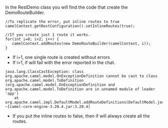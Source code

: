 In the RestDemo class you will find the code that create the DemoRouteBuilder.

````
//To replicate the error, put inline routes to true
camelContext.getRestConfiguration().setInlineRoutes(true);

//If you create just 1 route it works.
for(int i=0; i<2; i++) {
   camelContext.addRoutes(new DemoRouteBuilder(camelContext, i));
}
````

- If i=1, one single route is created without errors
- If i>1, if will fail with the error reported in the chat.
```
java.lang.ClassCastException: class org.apache.camel.model.OnExceptionDefinition cannot be cast to class org.apache.camel.model.ToDefinition (org.apache.camel.model.OnExceptionDefinition and org.apache.camel.model.ToDefinition are in unnamed module of loader 'app')
	at org.apache.camel.impl.DefaultModel.addRouteDefinitions(DefaultModel.java:224) ~[camel-core-engine-3.20.4.jar:3.20.4]
```
- If you put the inline routes to false, then if will always create all the routes.